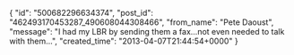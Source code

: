  {
   "id": "500682296634374",
   "post_id": "462493170453287_490608044308466",
   "from_name": "Pete Daoust",
   "message": "I had my LBR by sending them a fax...not even needed to talk with them...",
   "created_time": "2013-04-07T21:44:54+0000"
 }
